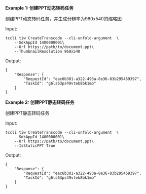 **Example 1: 创建PPT动态转码任务**

创建PPT动态转码任务，并生成分辨率为960x540的缩略图

Input: 

```
tccli tiw CreateTranscode --cli-unfold-argument  \
    --SdkAppId 1400000001\
    --Url https://path/to/document.ppt\
    --ThumbnailResolution 960x540
```

Output: 
```
{
    "Response": {
        "RequestId": "eac6b301-a322-493a-8e36-83b295459397",
        "TaskId": "g6ls63ps49vteb8bk1mb"
    }
}
```

**Example 2: 创建PPT静态转码任务**

创建PPT静态转码任务

Input: 

```
tccli tiw CreateTranscode --cli-unfold-argument  \
    --SdkAppId 1400000001\
    --Url https://path/to/document.ppt\
    --IsStaticPPT True
```

Output: 
```
{
    "Response": {
        "RequestId": "eac6b301-a322-493a-8e36-83b295459397",
        "TaskId": "g6ls63ps49vteb8bk1mb"
    }
}
```

